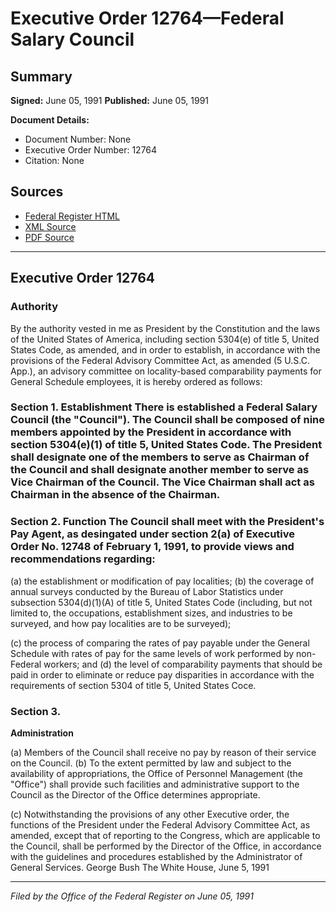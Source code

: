 # Executive Order 12764—Federal Salary Council

## Summary

**Signed:** June 05, 1991
**Published:** June 05, 1991

**Document Details:**
- Document Number: None
- Executive Order Number: 12764
- Citation: None

## Sources
- [Federal Register HTML](https://www.presidency.ucsb.edu/documents/executive-order-12764-federal-salary-council)
- [XML Source](None)
- [PDF Source](None)

---

## Executive Order 12764

### Authority

By the authority vested in me as President by the Constitution and the laws of the United States of America, including section 5304(e) of title 5, United States Code, as amended, and in order to establish, in accordance with the provisions of the Federal Advisory Committee Act, as amended (5 U.S.C. App.), an advisory committee on locality-based comparability payments for General Schedule employees, it is hereby ordered as follows:
### Section 1. Establishment There is established a Federal Salary Council (the "Council"). The Council shall be composed of nine members appointed by the President in accordance with section 5304(e)(1) of title 5, United States Code. The President shall designate one of the members to serve as Chairman of the Council and shall designate another member to serve as Vice Chairman of the Council. The Vice Chairman shall act as Chairman in the absence of the Chairman.

### Section 2. Function The Council shall meet with the President's Pay Agent, as desingated under section 2(a) of Executive Order No. 12748 of February 1, 1991, to provide views and recommendations regarding:

(a) the establishment or modification of pay localities;
(b) the coverage of annual surveys conducted by the Bureau of Labor Statistics under subsection 5304(d)(1)(A) of title 5, United States Code (including, but not limited to, the occupations, establishment sizes, and industries to be surveyed, and how pay localities are to be surveyed);

(c) the process of comparing the rates of pay payable under the General Schedule with rates of pay for the same levels of work performed by non-Federal workers; and
(d) the level of comparability payments that should be paid in order to eliminate or reduce pay disparities in accordance with the requirements of section 5304 of title 5, United States Coce.

### Section 3.

**Administration**

(a) Members of the Council shall receive no pay by reason of their service on the Council.
(b) To the extent permitted by law and subject to the availability of appropriations, the Office of Personnel Management (the "Office") shall provide such facilities and administrative support to the Council as the Director of the Office determines appropriate.

(c) Notwithstanding the provisions of any other Executive order, the functions of the President under the Federal Advisory Committee Act, as amended, except that of reporting to the Congress, which are applicable to the Council, shall be performed by the Director of the Office, in accordance with the guidelines and procedures established by the Administrator of General Services.
George Bush
The White House,
June 5, 1991

---

*Filed by the Office of the Federal Register on June 05, 1991*
